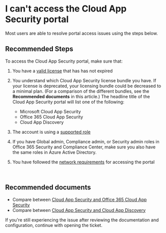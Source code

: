 <properties
  pagetitle="I can't access the Cloud App Security portal&#xD;"
  service="microsoft.mcas"
  resource=""
  ms.author="shsagir,nagrand"
  selfhelptype="Generic"
  supporttopicids="32729005,32729002"
  resourcetags=""
  productpesids="16031"
  cloudenvironments="public,fairfax,usnat,ussec"
  articleid="mcas-portal-access"
  ownershipid="CloudAppSecurity_Portal" />
# I can't access the Cloud App Security portal

Most users are able to resolve portal access issues using the steps below.

## **Recommended Steps**

To access the Cloud App Security portal, make sure that:

1. You have a [valid license](https://docs.microsoft.com/cloud-app-security/getting-started-with-cloud-app-security#prerequisites) that has has not expired
1. You understand which Cloud App Security license bundle you have. If your license is deprecated, your licensing bundle could be decreased to a minimal plan. (For a comparison of the different bundles, see the **Recommended documents** in this article.) The headline title of the Cloud App Security portal will list one of the following:
    - Microsoft Cloud App Security
    - Office 365 Cloud App Security
    - Cloud App Discovery

1. The account is using a [supported role](https://docs.microsoft.com/cloud-app-security/manage-admins)
1. If you have Global admin, Compliance admin, or Security admin roles in Office 365 Security and Compliance Center, make sure you also have the same roles in Azure Active Directory.
1. You have followed the [network requirements](https://docs.microsoft.com/cloud-app-security/network-requirements#portal-access) for accessing the portal
<br>

## **Recommended documents**
- Compare between [Cloud App Security and Office 365 Cloud App Security](https://docs.microsoft.com/cloud-app-security/editions-cloud-app-security-o365)
- Compare between [Cloud App Security and Cloud App Discovery](https://docs.microsoft.com/cloud-app-security/editions-cloud-app-security-aad)

If you're still experiencing the issue after reviewing the documentation and configuration, continue with opening the ticket.
